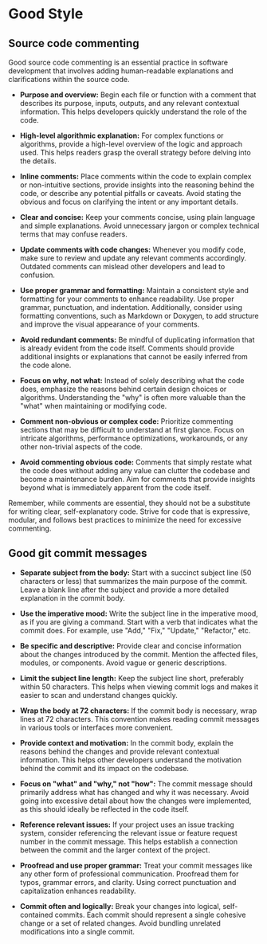 # Good Style

## Source code commenting

Good source code commenting is an essential practice in software development that involves adding human-readable explanations and clarifications within the source code. 

- **Purpose and overview:** Begin each file or function with a comment that describes its purpose, inputs, outputs, and any relevant contextual information. This helps developers quickly understand the role of the code.

- **High-level algorithmic explanation:** For complex functions or algorithms, provide a high-level overview of the logic and approach used. This helps readers grasp the overall strategy before delving into the details.

- **Inline comments:** Place comments within the code to explain complex or non-intuitive sections, provide insights into the reasoning behind the code, or describe any potential pitfalls or caveats. Avoid stating the obvious and focus on clarifying the intent or any important details.

- **Clear and concise:** Keep your comments concise, using plain language and simple explanations. Avoid unnecessary jargon or complex technical terms that may confuse readers.

- **Update comments with code changes:** Whenever you modify code, make sure to review and update any relevant comments accordingly. Outdated comments can mislead other developers and lead to confusion.

- **Use proper grammar and formatting:** Maintain a consistent style and formatting for your comments to enhance readability. Use proper grammar, punctuation, and indentation. Additionally, consider using formatting conventions, such as Markdown or Doxygen, to add structure and improve the visual appearance of your comments.

- **Avoid redundant comments:** Be mindful of duplicating information that is already evident from the code itself. Comments should provide additional insights or explanations that cannot be easily inferred from the code alone.

- **Focus on why, not what:** Instead of solely describing what the code does, emphasize the reasons behind certain design choices or algorithms. Understanding the "why" is often more valuable than the "what" when maintaining or modifying code.

- **Comment non-obvious or complex code:** Prioritize commenting sections that may be difficult to understand at first glance. Focus on intricate algorithms, performance optimizations, workarounds, or any other non-trivial aspects of the code.

- **Avoid commenting obvious code:** Comments that simply restate what the code does without adding any value can clutter the codebase and become a maintenance burden. Aim for comments that provide insights beyond what is immediately apparent from the code itself.

Remember, while comments are essential, they should not be a substitute for writing clear, self-explanatory code. Strive for code that is expressive, modular, and follows best practices to minimize the need for excessive commenting.

## Good git commit messages

- **Separate subject from the body:** Start with a succinct subject line (50 characters or less) that summarizes the main purpose of the commit. Leave a blank line after the subject and provide a more detailed explanation in the commit body.

- **Use the imperative mood:** Write the subject line in the imperative mood, as if you are giving a command. Start with a verb that indicates what the commit does. For example, use "Add," "Fix," "Update," "Refactor," etc.

- **Be specific and descriptive:** Provide clear and concise information about the changes introduced by the commit. Mention the affected files, modules, or components. Avoid vague or generic descriptions.

- **Limit the subject line length:** Keep the subject line short, preferably within 50 characters. This helps when viewing commit logs and makes it easier to scan and understand changes quickly.

- **Wrap the body at 72 characters:** If the commit body is necessary, wrap lines at 72 characters. This convention makes reading commit messages in various tools or interfaces more convenient.

- **Provide context and motivation:** In the commit body, explain the reasons behind the changes and provide relevant contextual information. This helps other developers understand the motivation behind the commit and its impact on the codebase.

- **Focus on "what" and "why," not "how":** The commit message should primarily address what has changed and why it was necessary. Avoid going into excessive detail about how the changes were implemented, as this should ideally be reflected in the code itself.

- **Reference relevant issues:** If your project uses an issue tracking system, consider referencing the relevant issue or feature request number in the commit message. This helps establish a connection between the commit and the larger context of the project.

- **Proofread and use proper grammar:** Treat your commit messages like any other form of professional communication. Proofread them for typos, grammar errors, and clarity. Using correct punctuation and capitalization enhances readability.

- **Commit often and logically:** Break your changes into logical, self-contained commits. Each commit should represent a single cohesive change or a set of related changes. Avoid bundling unrelated modifications into a single commit.